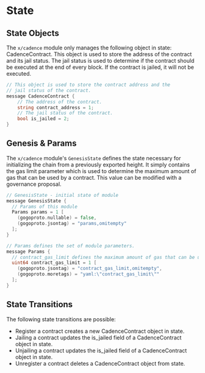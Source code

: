  # State

## State Objects

The `x/cadence` module only manages the following object in state: CadenceContract. This object is used to store the address of the contract and its jail status. The jail status is used to determine if the contract should be executed at the end of every block. If the contract is jailed, it will not be executed.

```go
// This object is used to store the contract address and the
// jail status of the contract.
message CadenceContract {
    // The address of the contract.
    string contract_address = 1;
    // The jail status of the contract.
    bool is_jailed = 2;
}
```

## Genesis & Params

The `x/cadence` module's `GenesisState` defines the state necessary for initializing the chain from a previously exported height. It simply contains the gas limit parameter which is used to determine the maximum amount of gas that can be used by a contract. This value can be modified with a governance proposal.

```go
// GenesisState - initial state of module
message GenesisState {
  // Params of this module
  Params params = 1 [
    (gogoproto.nullable) = false,
    (gogoproto.jsontag) = "params,omitempty"
  ];
}

// Params defines the set of module parameters.
message Params {
  // contract_gas_limit defines the maximum amount of gas that can be used by a contract.
  uint64 contract_gas_limit = 1 [
    (gogoproto.jsontag) = "contract_gas_limit,omitempty",
    (gogoproto.moretags) = "yaml:\"contract_gas_limit\""
  ];
}
```

## State Transitions

The following state transitions are possible:

- Register a contract creates a new CadenceContract object in state.
- Jailing a contract updates the is_jailed field of a CadenceContract object in state.
- Unjailing a contract updates the is_jailed field of a CadenceContract object in state.
- Unregister a contract deletes a CadenceContract object from state.